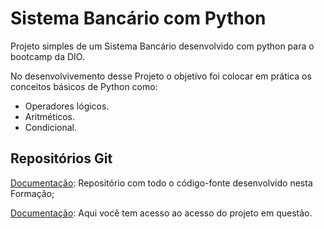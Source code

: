 # Sistema Bancário com Python

Projeto simples de um Sistema Bancário desenvolvido com python para o bootcamp da DIO.

No desenvolvivemento desse Projeto o objetivo foi colocar em prática os conceitos básicos de Python como: 
- Operadores lógicos.
- Aritméticos.
- Condicional.


## Repositórios Git

[Documentação](https://github.com/digitalinnovationone/trilha-python-dio): Repositório com todo o código-fonte desenvolvido nesta Formação;

[Documentação](https://github.com/digitalinnovationone/trilha-python-dio/blob/main/00%20-%20Fundamentos/desafio.py): Aqui você tem acesso ao acesso do projeto em questão.

